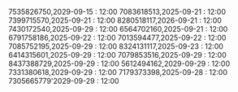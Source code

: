 7535826750,2029-09-15 : 12:00
7083618513,2025-09-21 : 12:00
7399715570,2025-09-21 : 12:00
8280518117,2026-09-21 : 12:00
7430172540,2025-09-29 : 12:00
6564702160,2025-09-21 : 12:00
6791758186,2025-09-22 : 12:00
7013594477,2025-09-22 : 12:00
7085752195,2025-09-29 : 12:00
8324131117,2025-09-23 : 12:00
6414315601,2025-09-29 : 12:00
7079853516,2025-09-29 : 12:00
8437388729,2025-09-29 : 12:00
5612494162,2029-09-29 : 12:00
7331380618,2029-09-29 : 12:00
7179373398,2025-09-28 : 12:00
7305665779'2029-09-29 : 12:00
